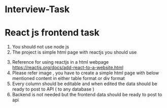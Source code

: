 # Interview-Task

# React js frontend task
1. You should not use node js
2. The project is simple html page with reactjs
you should use
<script src="https://unpkg.com/react@18/umd/react.development.js"
crossorigin></script>
<script src="https://unpkg.com/react-dom@18/umd/react- dom.development.js"
crossorigin></script>
3. Reference for using reactjs in a html webpage
https://reactjs.org/docs/add-react-to-a-website.html
4. Please refer image , you have to create a simple html page with below mentioned content in
either table format or div format
5. Every column should be editable and when edited the data should be ready to post to API ( to
any database )
6. Backend is not needed but the frontend data should be ready to post to api
